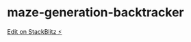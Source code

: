 # maze-generation-backtracker

[Edit on StackBlitz ⚡️](https://stackblitz.com/edit/maze-generation-backtracker)